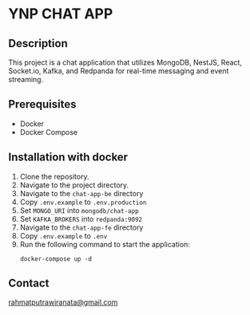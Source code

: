 # YNP CHAT APP

## Description
This project is a chat application that utilizes MongoDB, NestJS, React, Socket.io, Kafka, and Redpanda for real-time messaging and event streaming.


## Prerequisites
- Docker
- Docker Compose

## Installation with docker
1. Clone the repository.
2. Navigate to the project directory.
3. Navigate to the `chat-app-be` directory
4. Copy `.env.example` to `.env.production`
5. Set `MONGO_URI` into `mongodb/chat-app`
6. Set `KAFKA_BROKERS` into `redpanda:9092`
7. Navigate to the `chat-app-fe` directory
8. Copy `.env.example` to `.env`
3. Run the following command to start the application:
    ```
    docker-compose up -d
    ```

## Contact
rahmatputrawiranata@gmail.com
